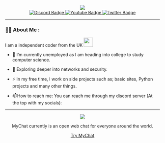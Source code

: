 <!--Coding from home gif-->
<div id="header" align="center">
  <img src="https://media.giphy.com/media/7wVseucXaPS9wXuSqX/giphy.gif"/>
</div>

<!--Social medias-->
<div id="badges" align="center">
  <a href="https://discord.io/Abiotic">
  <img src="https://img.shields.io/badge/Discord-blue?style=for-the-badge&logo=discord&logoColor=white" alt="Discord Badge">
</a>
  <a href="https://www.youtube.com/channel/UC1lFzvwBIWFU7_Loyy2jFmQ">
    <img src="https://img.shields.io/badge/YouTube-red?style=for-the-badge&logo=youtube&logoColor=white" alt="Youtube Badge"/>
  </a>
  <a href="https://twitter.com/PioneerPython">
    <img src="https://img.shields.io/badge/Twitter-blue?style=for-the-badge&logo=twitter&logoColor=white" alt="Twitter Badge"/>
  </a>
</div>

<!--How many people have viewed my profile-->
<div id="views" align="center">
  <img src="https://komarev.com/ghpvc/?username=astr6id&style=flat-square&color=green" alt=""/>
</div>

---

### :woman_technologist: About Me :
I am a independent coder from the UK <img src="https://media.giphy.com/media/WUlplcMpOCEmTGBtBW/giphy.gif" width="30">

- :telescope: I’m currently unemployed as I am heading into college to study computer science.

- :seedling: Exploring deeper into networks and security.

- :zap: In my free time, I work on side projects such as; basic sites, Python projects and many other things.

- :mailbox:How to reach me: You can reach me through my discord server (At the top with my socials):

---
<div id="myChat" align="center">
  <img src="https://media.giphy.com/media/GJhwrOoaQB41VlAasC/giphy.gif"/>
  <p>MyChat currently is an open web chat for everyone around the world.</p>
  <a href="https://MyChat.serbot.repl.co">Try MyChat</a>
</div>
